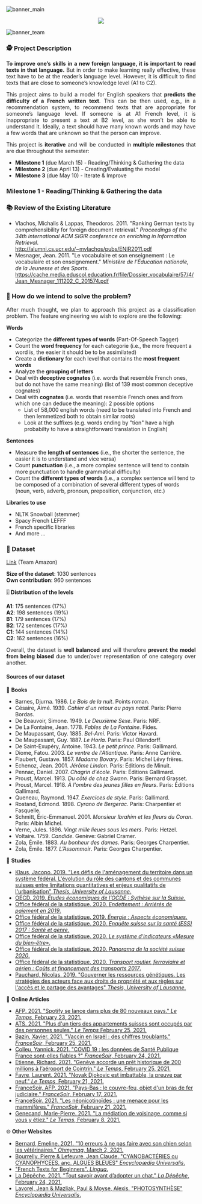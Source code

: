 
 
![banner_main](https://raw.githubusercontent.com/epicalekspwner/BigScaleAnalytics2021/main/Resources/groupAmazon_banner_main_v2.svg)

<p align="center">
  <img src="https://raw.githubusercontent.com/epicalekspwner/BigScaleAnalytics2021/main/Resources/groupAmazon_central_banner.gif" />
</p>

![banner_team](https://raw.githubusercontent.com/epicalekspwner/BigScaleAnalytics2021/main/Resources/groupAmazon_banner_team.svg)

### 🕵️ Project Description

<p align="justify"> 
  <strong>To improve one’s skills in a new foreign language, it is important to read texts in that language.</strong> But in order to make learning really effective, these text have to be at the reader’s language level. However, it is difficult to find texts that are close to someone’s knowledge level (A1 to C2).
</p>

<p align="justify"> 
  This project aims to build a model for English speakers that <strong>predicts the difficulty of a French written text</strong>. This can be then used, e.g., in a recommendation system, to recommend texts that are appropriate for someone’s language level. If someone is at A1 French level, it is inappropriate to present a text at B2 level, as she won’t be able to understand it. Ideally, a text should have many known words and may have a few words that are unknown so that the person can improve.
</p>

<p align="justify">
  This project is <strong>iterative</strong> and will be conducted in <strong>multiple milestones</strong> that are due throughout the semester:
</p>

- **Milestone 1** (due March 15) - Reading/Thinking & Gathering the data 
- **Milestone 2** (due April 13) - Creating/Evaluating the model
- **Milestone 3** (due May 10) - Iterate & Improve 

### Milestone 1 - Reading/Thinking & Gathering the data 

### 📚 Review of the Existing Literature

- Vlachos, Michalis & Lappas, Theodoros. 2011. "Ranking German texts by comprehensibility for foreign document retrieval." *Proceedings of the 34th international ACM SIGIR conference on enriching in Information Retrieval*.  
  http://alumni.cs.ucr.edu/~mvlachos/pubs/ENIR2011.pdf
- Mesnager, Jean. 2011. "Le vocabulaire et son enseignement : Le vocabulaire et son enseignement." *Ministère de l'Éducation nationale, de la Jeunesse et des Sports*.
  https://cache.media.eduscol.education.fr/file/Dossier_vocabulaire/57/4/Jean_Mesnager_111202_C_201574.pdf

### 💭 How do we intend to solve the problem?

<p align="justify"> 
After much thought, we plan to approach this project as a classification problem. The feature engineering we wish to explore are the following:
</p>

**Words**
- Categorize the **different types of words** (Part-Of-Speech Tagger)
- Count the **word frequency** for each categorie (i.e., the more frequent a word is, the easier it should be to be assimilated)
- Create a **dictionary** for each level that contains the **most frequent words**
- Analyze the **grouping of letters**
- Deal with **deceptive cognates** (i.e. words that resemble French ones, but do not have the same meaning) (list of 139 most common deceptive cognates)
- Deal with **cognates** (i.e. words that resemble French ones and from which one can deduce the meaning): 2 possible options
  - List of 58,000 english words (need to be translated into French and then lemmetized both to obtain similar roots)
  - Look at the suffixes (e.g. words ending by "tion" have a high probabilty to have a straightforward translation in English)

**Sentences**
- Measure the **length of sentences** (i.e., the shorter the sentence, the easier it is to understand and vice versa)
- Count **punctuation** (i.e., a more complex sentence will tend to contain more punctuation to handle grammatical difficulty)
- Count the **different types of words** (i.e., a complex sentence will tend to be composed of a combination of several different types of words (noun, verb, adverb, pronoun, preposition, conjunction, etc.)

**Libraries to use**
- NLTK Snowball (stemmer)
- Spacy French LEFFF
- French specific libraries
- And more ...

### 💾 Dataset

[Link](https://docs.google.com/spreadsheets/d/1oQGKQZLj6JRbgY-ZQLfClUsq-AHA8LIegtSZvxw6s6A/edit?usp=sharing) (Team Amazon)    

**Size of the dataset**: 1030 sentences  
**Own contribution**: 960 sentences

🎚️ **Distribution of the levels**    

**A1**: 175 sentences (17%)  
**A2**: 198 sentences (19%)  
**B1**: 179 sentences (17%)  
**B2**: 172 sentences (17%)  
**C1**: 144 sentences (14%)  
**C2**: 162 sentences (16%)  

<p align="justify"> 
Overall, the dataset is <strong>well balanced</strong> and will therefore <strong>prevent the model from being biased</strong> due to under/over representation of one category over another.
</p>

#### Sources of our dataset

📗 **Books**

- Barnes, Djurna. 1986. *Le Bois de la nuit*. Points roman.
- Césaire, Aimé. 1939. *Cahier d'un retour au pays natal*. Paris: Pierre Bordas.
- De Beauvoir, Simone. 1949. *Le Deuxième Sexe*. Paris: NRF.
- De La Fontaine, Jean. 1778. *Fables de La Fontaine*. Fides.
- De Maupassant, Guy. 1885. *Bel-Ami*. Paris: Victor Havard.
- De Maupassant, Guy. 1887. *Le Horla*. Paris: Paul Ollendorff.
- De Saint-Exupéry, Antoine. 1943. *Le petit prince*. Paris: Gallimard.
- Diome, Fatou. 2003. *Le ventre de l'Atlantique*. Paris: Anne Carrière.
- Flaubert, Gustave. 1857. *Madame Bovary*. Paris: Michel Lévy frères.
- Echenoz, Jean. 2001. *Jérôme Lindon*. Paris: Éditions de Minuit.
- Pennac, Daniel. 2007. *Chagrin d'école*. Paris: Éditions Gallimard.
- Proust, Marcel. 1913. *Du côté de chez Swann*. Paris: Bernard Grasset.
- Proust, Marcel. 1918. *À l'ombre des jeunes filles en fleurs*. Paris: Éditions Gallimard.
- Queneau, Raymond. 1947. *Exercices de style*. Paris: Gallimard.
- Rostand, Edmond. 1898. *Cyrano de Bergerac*. Paris: Charpentier et Fasquelle.
- Schmitt, Éric-Emmanuel. 2001. *Monsieur Ibrahim et les fleurs du Coran*. Paris: Albin Michel.
- Verne, Jules. 1896. *Vingt mille lieues sous les mers*. Paris: Hetzel.
- Voltaire. 1759. *Candide*. Genève: Gabriel Cramer.
- Zola, Émile. 1883. *Au bonheur des dames*. Paris:	Georges Charpentier.
- Zola, Émile. 1877. *L’Assommoir*. Paris:	Georges Charpentier.

🔬 **Studies**

- [Klaus, Jacopo. 2019. "Les défis de l'aménagement du territoire dans un système fédéral. L'évolution du rôle des cantons et des communes suisses entre limitations quantitatives et enjeux qualitatifs de l'urbanisation" *Thesis, University of Lausanne*.](https://serval.unil.ch/resource/serval:BIB_4078770716B1.P001/REF)
- [OECD. 2019. *Études économiques de l’OCDE : Sythèse sur la Suisse*.](http://www.oecd.org/fr/economie/etudes/Suisse-2019-OCDE-etudes-economique-synthese.pdf)
- [Office fédéral de la statistique. 2020. *Endettement : Arriérés de paiement en 2019*.](https://www.bfs.admin.ch/bfs/fr/home/statistiques/situation-economique-sociale-population/revenus-consommation-et-fortune/endettement.html)
- [Office fédéral de la statistique. 2019. *Énergie : Aspects économiques*.](https://www.bfs.admin.ch/bfs/fr/home/statistiques/energie/aspects-economiques.html)
- [Office fédéral de la statistique. 2020. *Enquête suisse sur la santé (ESS) 2017 : Santé et genre*.](https://www.bfs.admin.ch/asset/fr/213-1719)
- [Office fédéral de la statistique. 2020. *Le système d'indicateurs «Mesure du bien-être»*.](https://www.bfs.admin.ch/asset/fr/1877-2000)
- [Office fédéral de la statistique. 2020. *Panorama de la société suisse 2020*.](https://www.bfs.admin.ch/asset/fr/2016-2000)
- [Office fédéral de la statistique. 2020. *Transport routier, ferroviaire et aérien : Coûts et financement des transports 2017*.](https://www.bfs.admin.ch/asset/fr/812-1700)
- [Pauchard, Nicolas. 2019. "Gouverner les ressources génétiques. Les stratégies des acteurs face aux droits de propriété et aux règles sur l'accès et le partage des avantages" *Thesis, University of Lausanne*.](https://serval.unil.ch/resource/serval:BIB_9DBCC86F5780.P002/REF)

📰 **Online Articles**

- [AFP. 2021. "Spotify se lance dans plus de 80 nouveaux pays." *Le Temps*, February 23, 2021.](https://www.letemps.ch/economie/spotify-se-lance-plus-80-nouveaux-pays)
- [ATS. 2021. "Plus d'un tiers des appartements suisses sont occupés par des personnes seules." *Le Temps* February 25, 2021.](https://www.letemps.ch/suisse/plus-dun-tiers-appartements-suisses-occupes-personnes-seules)
- [Bazin, Xavier. 2021. "Vaccin en Israël : des chiffres troublants." *FranceSoir*, February 25, 2021.](https://www.francesoir.fr/opinions-tribunes/vaccin-en-israel-des-chiffres-troublants)
- [Colleu, Yannick. 2021. "COVID 19 : les données de Santé Publique France sont-elles fiables ?" *FranceSoir*, February 24, 2021.](https://www.francesoir.fr/opinions-tribunes/les-donnees-de-sante-publique-france-sont-elles-fiables)
- [Etienne, Richard. 2021. "Genève accorde un prêt historique de 200 millions à l’aéroport de Cointrin." *Le Temps*, February 25, 2021.](https://www.letemps.ch/economie/geneve-accorde-un-pret-historique-200-millions-laeroport-cointrin)
- [Favre, Laurent. 2021. "Novak Djokovic est imbattable, la preuve par neuf." *Le Temps*, February 21, 2021.](https://www.letemps.ch/sport/novak-djokovic-imbattable-preuve-neuf)
- [FranceSoir, AFP. 2021. "Pays-Bas : le couvre-feu, objet d'un bras de fer judiciaire." *FranceSoir*, February 17, 2021.](https://www.francesoir.fr/politique-monde/covid19-au-pays-bas-la-levee-du-couvre-feu-suspendue-une-decision-de-justice)
- [FranceSoir. 2021. "Les néonicotinoïdes : une menace pour les mammifères." *FranceSoir*, February 21, 2021.](https://www.francesoir.fr/societe-environnement/les-neonicotinoides-une-menace-pour-les-mammiferes)
- [Genecand, Marie-Pierre. 2021. "La médiation de voisinage, comme si vous y étiez." *Le Temps*, February 8, 2021.](https://www.letemps.ch/societe/mediation-voisinage-y-etiez)

🌐 **Other Websites**

- [Bernard, Emeline. 2021. "10 erreurs à ne pas faire avec son chien selon les vétérinaires." *Ohmymag*, March 2, 2021.](https://www.ohmymag.com/animaux/10-erreurs-a-ne-pas-commettre-avec-son-chien_art141138.html)
- [Bourrelly, Pierre & Lefeuvre, Jean Claude. "CYANOBACTÉRIES ou CYANOPHYCÉES, anc. ALGUES BLEUES" *Encyclopædia Universalis*.](https://www.universalis.fr/encyclopedie/cyanobacteries-cyanophycees-algues-bleues/)
- ["French Texts for Beginners". *Lingua*.](https://lingua.com/french/reading/)
- [La Dépêche. 2021. "Tout savoir avant d’adopter un chat." *La Dépêche*, February 24, 2021.](https://www.ladepeche.fr/2021/02/24/tout-savoir-avant-dadopter-un-chat-9391356.php)
- [Lavorel, Jean & Mazliak, Paul & Moyse, Alexis. "PHOTOSYNTHÈSE" *Encyclopædia Universalis*.](https://www.universalis.fr/encyclopedie/photosynthese/)
